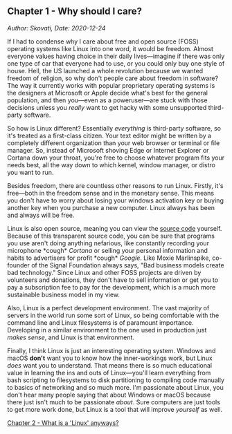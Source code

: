 ## Chapter 1 - Why should I care?
*Author: Skovati, Date: 2020-12-24*

If I had to condense why I care about free and open source (FOSS) operating systems like Linux into one word, it would be freedom. Almost everyone values having choice in their daily lives—imagine if there was only one type of car that everyone had to use, or you could only buy one style of house. Hell, the US launched a whole revolution because we wanted freedom of religion, so why don't people care about freedom in software? The way it currently works with popular proprietary operating systems is the designers at Microsoft or Apple decide what's best for the general population, and then you—even as a poweruser—are stuck with those decisions unless you *really* want to get hacky with some unsupported third-party software.

So how is Linux different? Essentially *everything* is third-party software, so it's treated as a first-class citizen. Your text editor might be written by a completely different organization than your web browser or terminal or file manager. So, instead of Microsoft shoving Edge or Internet Explorer or Cortana down your throat, you're free to choose whatever program fits your needs best, all the way down to which kernel, window manager, or distro you want to run. 

Besides freedom, there are countless other reasons to run Linux. Firstly, it's free—both in the freedom sense and in the monetary sense. This means you don't have to worry about losing your windows activation key or buying another key when you purchase a new computer. Linux always has been and always will be free.

Linux is also open source, meaning you can view the [source code](https://github.com/torvalds/linux) yourself. Because of this transparent source code, you can be sure that programs you use aren't doing anything nefarious, like constantly recording your microphone \*cough\* *Cortana* or selling your personal information and habits to advertisers for profit \*cough\* *Google*. Like Moxie Marlinspike, co-founder of the Signal Foundation always says, "Bad business models create bad technology." Since Linux and other FOSS projects are driven by volunteers and donations, they don't have to sell information or get you to pay a subscription fee to pay for the development, which is a much more sustainable business model in my view. 

Also, Linux is a perfect development environment. The vast majority of servers in the world run some sort of Linux, so being comfortable with the command line and Linux filesystems is of paramount importance. Developing in a similar environment to the one used in production just *makes sense*, and Linux is that environment. 

Finally, I think Linux is just an interesting operating system. Windows and macOS **don't** want you to know how the inner-workings work, but Linux *does* want you to understand. That means there is so much educational value in learning the ins and outs of Linux—you'll learn everything from bash scripting to filesystems to disk partitioning to  compiling code manually to basics of networking and so much more. I'm passionate about Linux, you don't hear many people saying that about Windows or macOS because there just isn't much to be passionate *about*. Sure computers are just tools to get more work done, but Linux is a tool that will improve *yourself* as well.

[Chapter 2 - What is a 'Linux' anyways?](/linux/intro/ch2)
